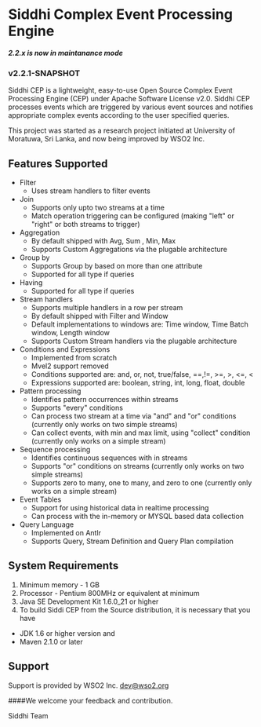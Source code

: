 Siddhi Complex Event Processing Engine 
======================================
***2.2.x is now in maintanance mode***
###  v2.2.1-SNAPSHOT 

Siddhi CEP is a lightweight, easy-to-use Open Source Complex Event Processing
Engine (CEP) under  Apache Software License v2.0. Siddhi CEP processes
events which are triggered by various event sources and notifies appropriate complex events
according to the user specified queries.

This project was started as a research project initiated at University of Moratuwa, Sri Lanka,
and now being improved by WSO2 Inc.


Features Supported
------------------
 - Filter
    - Uses stream handlers to filter events
 - Join
    - Supports only upto two streams at a time
    - Match operation triggering can be configured (making "left" or "right" or both streams to trigger)
 - Aggregation
    - By default shipped with Avg, Sum , Min, Max
    - Supports Custom Aggregations via the plugable architecture
 - Group by
    - Supports Group by based on more than one attribute
    - Supported for all type if queries
 - Having
    - Supported for all type if queries
 - Stream handlers
    - Supports multiple handlers in a row per stream
    - By default shipped with  Filter and Window
    - Default implementations to windows are: Time window, Time Batch window, Length window
    - Supports Custom Stream handlers via the plugable architecture
 - Conditions and Expressions
    - Implemented from scratch
    - Mvel2 support removed
    - Conditions supported are: and, or, not, true/false, ==,!=, >=, >, <=, <
    - Expressions supported are: boolean, string, int, long, float, double
 - Pattern processing
    - Identifies pattern occurrences within streams
    - Supports "every" conditions
    - Can process two stream at a time via "and" and "or" conditions (currently only works on two simple streams)
    - Can collect events, with min and max limit, using "collect" condition (currently only works on a simple stream)
 - Sequence processing
    - Identifies continuous sequences with in streams
    - Supports "or" conditions on streams (currently only works on two simple streams)
    - Supports zero to many, one to many, and zero to one  (currently only works on a simple stream)
 - Event Tables
    - Support for using historical data in realtime processing
    - Can process with the in-memory or MYSQL based data collection
 - Query Language
    - Implemented on Antlr
    - Supports Query, Stream Definition and Query Plan compilation

System Requirements
-------------------

1. Minimum memory - 1 GB
2. Processor      - Pentium 800MHz or equivalent at minimum
3. Java SE Development Kit 1.6.0_21 or higher
4. To build Siddi CEP from the Source distribution, it is necessary that you have
 * JDK 1.6 or higher version and 
 * Maven 2.1.0 or later


Support
--------

Support is provided by WSO2 Inc. dev@wso2.org

####We welcome your feedback and contribution.

Siddhi Team


